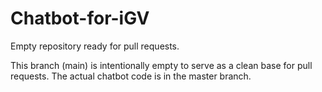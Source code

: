 # Chatbot-for-iGV

Empty repository ready for pull requests.

This branch (main) is intentionally empty to serve as a clean base for pull requests.
The actual chatbot code is in the master branch.
